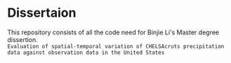 # Dissertaion
This repository consists of all the code need for Binjie Li's  Master degree dissertion.<br>
`Evaluation of spatial-temporal variation of CHELSAcruts precipitation data against observation data in the United States`
